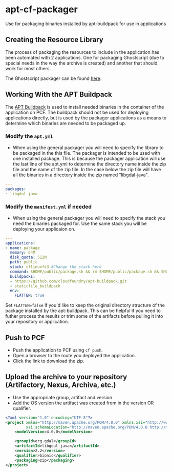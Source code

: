 # apt-cf-packager
Use for packaging binaries installed by apt-buildpack for use in applications

## Creating the Resource Library

The process of packaging the resources to include in the application has been automated with 2 applications. One for packaging Ghostscript (due to special needs in the way the archive is created) and another that should work for most others.

The Ghostscript packager can be found [here](https://github.com/bstarke/ghostscript-packager).

## Working With the APT Buildpack

The [APT Buildpack](https://github.com/cloudfoundry/apt-buildpack) is used to install needed binaries in the container of the application on PCF.  The buildpack should not be used for deploying applications directly, but is used by the packager applications as a means to determine which binaries are needed to be packaged up.

### Modify the `apt.yml`

- When using the general packager you will need to specify the library to be packaged in the this file. The packager is intended to be used with one installed package. This is because the packager application will use the last line of the apt.yml to determine the directory name inside the zip file and the name of the zip file. In the case below the zip file will have all the binaries in a directory inside the zip named "libgdal-java".

```yml
---
packages:
- libgdal-java
```

### Modify the `manifest.yml` if needed

- When using the general packager you will need to specify the stack you need the binaries packaged for. Use the same stack you will be deploying your applicaion on.

```yml
---
applications:
- name: package
  memory: 64M
  disk_quota: 512M
  path: public
  stack: cflinuxfs3 #Change the stack here
  command: $HOME/public/package.sh && rm $HOME/public/package.sh && $HOME/boot.sh
  buildpacks:
  - https://github.com/cloudfoundry/apt-buildpack.git
  - staticfile_buildpack
  env:
    FLATTEN: true
```

Set `FLATTEN=false` if you'd like to keep the original directory structure of the package installed by the apt-buildpack.  This can be helpful if you need to futher process the results or trim some of the artifacts before pulling it into your repository or application.

## Push to PCF

- Push the application to PCF using `cf push`.
- Open a browser to the route you deployed the application.
- Click the link to download the zip.

## Upload the archive to your repository (Artifactory, Nexus, Archiva, etc.)

- Use the appropriate group, artifact and version
- Add the OS version the artifact was created from in the version OR qualifier.

```xml
<?xml version="1.0" encoding="UTF-8"?>
<project xmlns="http://maven.apache.org/POM/4.0.0" xmlns:xsi="http://www.w3.org/2001/XMLSchema-instance"
         xsi:schemaLocation="http://maven.apache.org/POM/4.0.0 http://maven.apache.org/xsd/maven-4.0.0.xsd">
    <modelVersion>4.0.0</modelVersion>

    <groupId>org.gdal</groupId>
    <artifactId>libgdal-java</artifactId>
    <version>2.2</version>
    <qualifier>bionic</qualifier>
    <packaging>zip</packaging>
</project>
```